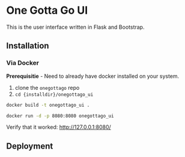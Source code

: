 # One Gotta Go UI

This is the user interface written in Flask and Bootstrap.

## Installation

### Via Docker

**Prerequisitie** - Need to already have docker installed on your system.

1. clone the `onegottago` repo
2. `cd {installdir}/onegottago_ui`
   
```bash
docker build -t onegottago_ui .

docker run -d -p 8080:8080 onegottago_ui
```

Verify that it worked:
http://127.0.0.1:8080/

## Deployment